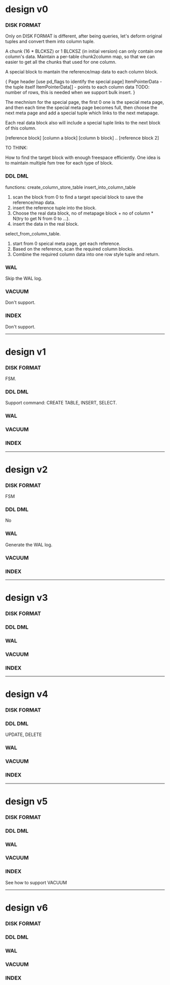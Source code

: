 
# design v0

### DISK FORMAT

Only on DISK FORMAT is different, after being queries, let's deform original
tuples and convert them into column tuple.

A chunk (16 * BLCKSZ) or 1 BLCKSZ (in initial version) can only contain one
column's data. Maintain a per-table chunk2column map, so that we can easier to
get all the chunks that used for one column.

A special block to mantain the reference/map data to each column block.

{
    Page header [use pd_flags to identify the special page]
    ItemPointerData - the tuple itself
    ItemPointerData[] - points to each column data
    TODO: number of rows, this is needed when we support bulk insert.
}

The mechnism for the special page, the first 0 one is the special meta page,
and then each time the special meta page becomes full, then choose the next
meta page and add a special tuple which links to the next metapage.

Each real data block also will include a special tuple links to the next block
of this column.

[reference block] [column a block] [column b block] .. [reference block 2]

TO THINK:

How to find the target block with enough freespace efficiently.
One idea is to maintain multiple fsm tree for each type of block.


### DDL DML

functions:
create_column_store_table
insert_into_column_table

1. scan the block from 0 to find a target special block to save the
   reference/map data.
2. insert the reference tuple into the block.
3. Choose the real data block, no of metapage block + no of column * N(try to
   get N from 0 to ...).
4. insert the data in the real block.

select_from_column_table.

1. start from 0 speical meta page, get each reference.
2. Based on the reference, scan the required column blocks.
3. Combine the required column data into one row style tuple and return.

### WAL
Skip the WAL log.

### VACUUM
Don't support.

### INDEX
Don't support.

-------------------------------------------------------------------------------

# design v1

### DISK FORMAT

FSM.

### DDL DML
Support command: CREATE TABLE, INSERT, SELECT.

### WAL
### VACUUM
### INDEX

-------------------------------------------------------------------------------

# design v2

### DISK FORMAT

FSM

### DDL DML
No

### WAL
Generate the WAL log.

### VACUUM
### INDEX

-------------------------------------------------------------------------------

# design v3

### DISK FORMAT

### DDL DML
### WAL
### VACUUM
### INDEX

-------------------------------------------------------------------------------

# design v4

### DISK FORMAT
### DDL DML

UPDATE, DELETE

### WAL
### VACUUM
### INDEX

-------------------------------------------------------------------------------

# design v5

### DISK FORMAT
### DDL DML
### WAL
### VACUUM
### INDEX

See how to support VACUUM

-------------------------------------------------------------------------------

# design v6

### DISK FORMAT
### DDL DML
### WAL
### VACUUM
### INDEX